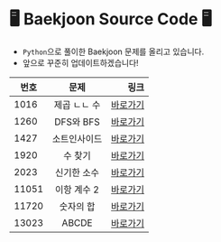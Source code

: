 # 🖥️ Baekjoon Source Code 🖥️

- `Python`으로 풀이한 Baekjoon 문제를 올리고 있습니다.
- 앞으로 꾸준히 업데이트하겠습니다!


| 번호 | 문제 | 링크 |
|---|:---:|---:|
| 1016 | 제곱 ㄴㄴ 수 | [바로가기](https://www.acmicpc.net/problem/1016) |
| 1260 | DFS와 BFS | [바로가기](https://www.acmicpc.net/problem/1260) |
| 1427 | 소트인사이드 | [바로가기](https://www.acmicpc.net/problem/1427) |
| 1920 | 수 찾기 | [바로가기](https://www.acmicpc.net/problem/1920) |
| 2023 | 신기한 소수 | [바로가기](https://www.acmicpc.net/problem/2023) |
| 11051 | 이항 계수 2 | [바로가기](https://www.acmicpc.net/problem/11051) |
| 11720 | 숫자의 합 | [바로가기](https://www.acmicpc.net/problem/11720) |
| 13023 | ABCDE | [바로가기](https://www.acmicpc.net/problem/13023) |
